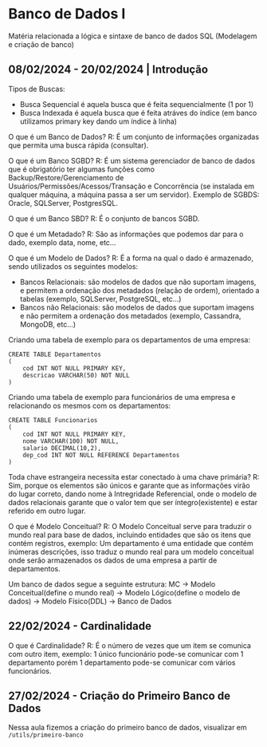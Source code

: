# Banco de Dados I
Matéria relacionada a lógica e sintaxe de banco de dados SQL (Modelagem e criação de banco)

## 08/02/2024 - 20/02/2024 | Introdução
Tipos de Buscas:
 - Busca Sequencial é aquela busca que é feita sequencialmente (1 por 1)
 - Busca Indexada é aquela busca que é feita atráves do índice (em banco utilizamos primary key dando um índice à linha)

O que é um Banco de Dados?
R: É um conjunto de informações organizadas que permita uma busca rápida (consultar).

O que é um Banco SGBD?
R: É um sistema gerenciador de banco de dados que é obrigatório ter algumas funções como Backup/Restore/Gerenciamento de Usuários/Permissões/Acessos/Transação e Concorrência (se instalada em qualquer máquina, a máquina passa a ser um servidor).
Exemplo de SGBDS: Oracle, SQLServer, PostgresSQL.

O que é um Banco SBD?
R: É o conjunto de bancos SGBD.

O que é um Metadado?
R: São as informações que podemos dar para o dado, exemplo data, nome, etc...

O que é um Modelo de Dados?
R: É a forma na qual o dado é armazenado, sendo utilizados os seguintes modelos:
- Bancos Relacionais: são modelos de dados que não suportam imagens, e permitem a ordenação dos metadados (relação de ordem), orientado a tabelas (exemplo, SQLServer, PostgreSQL, etc...)
- Bancos não Relacionais: são modelos de dados que suportam imagens e não permitem a ordenação dos metadados (exemplo, Cassandra, MongoDB, etc...)

Criando uma tabela de exemplo para os departamentos de uma empresa:
```
CREATE TABLE Departamentos
(
    cod INT NOT NULL PRIMARY KEY,
    descricao VARCHAR(50) NOT NULL
)
```
Criando uma tabela de exemplo para funcionários de uma empresa e relacionando os mesmos com os departamentos:
```
CREATE TABLE Funcionarios
(
    cod INT NOT NULL PRIMARY KEY,
    nome VARCHAR(100) NOT NULL,
    salario DECIMAL(10,2),
    dep_cod INT NOT NULL REFERENCE Departamentos
)
```
Toda chave estrangeira necessita estar conectado à uma chave primária?
R: Sim, porque os elementos são únicos e garante que as informações virão do lugar correto, dando nome à Intregridade Referencial, onde o modelo de dados relacionais garante que o valor tem que ser íntegro(existente) e estar referido em outro lugar.

O que é Modelo Conceitual?
R: O Modelo Conceitual serve para traduzir o mundo real para base de dados, incluindo entidades que são os itens que contém registros, exemplo:
Um departamento é uma entidade que contém inúmeras descrições, isso traduz o mundo real para um modelo conceitual onde serão armazenados os dados de uma empresa a partir de departamentos.

Um banco de dados segue a seguinte estrutura:
MC -> Modelo Conceitual(define o mundo real) -> Modelo Lógico(define o modelo de dados) -> Modelo Físico(DDL) -> Banco de Dados

## 22/02/2024 - Cardinalidade
O que é Cardinalidade?
R: É o número de vezes que um item se comunica com outro item, exemplo: 1 único funcionário pode-se comunicar com 1 departamento porém 1 departamento pode-se comunicar com vários funcionários.

## 27/02/2024 - Criação do Primeiro Banco de Dados
Nessa aula fizemos a criação do primeiro banco de dados, visualizar em ```/utils/primeiro-banco```